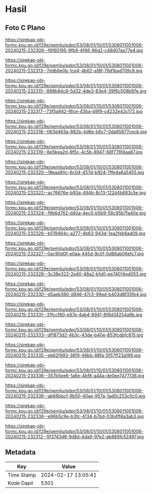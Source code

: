 # Hasil

## Foto C Plano

https://sirekap-obj-formc.kpu.go.id/f29e/pemilu/pdpr/53/08/01/10/01/5308011001006-20240215-232309--f6f60195-9fb9-4f86-86d2-c48d07ae77e4.jpg

https://sirekap-obj-formc.kpu.go.id/f29e/pemilu/pdpr/53/08/01/10/01/5308011001006-20240215-232313--7ddb9e0b-1ce4-4b62-a18f-79d1bad709c8.jpg

https://sirekap-obj-formc.kpu.go.id/f29e/pemilu/pdpr/53/08/01/10/01/5308011001006-20240215-232315--888b84c8-5d32-4de3-83e4-39f6c508b97e.jpg

https://sirekap-obj-formc.kpu.go.id/f29e/pemilu/pdpr/53/08/01/10/01/5308011001006-20240215-232317--73f5a942-f6ce-43ba-b9f9-c4232e42c172.jpg

https://sirekap-obj-formc.kpu.go.id/f29e/pemilu/pdpr/53/08/01/10/01/5308011001006-20240215-232318--063d463a-882b-4d6e-b6c7-0da95877cecb.jpg

https://sirekap-obj-formc.kpu.go.id/f29e/pemilu/pdpr/53/08/01/10/01/5308011001006-20240215-232319--8e5bea2d-9f5c-4c5b-8947-68f778f4aa87.jpg

https://sirekap-obj-formc.kpu.go.id/f29e/pemilu/pdpr/53/08/01/10/01/5308011001006-20240215-232320--18eaa90c-6c04-457d-b924-7ffe4a6a5455.jpg

https://sirekap-obj-formc.kpu.go.id/f29e/pemilu/pdpr/53/08/01/10/01/5308011001006-20240215-232322--ac76676e-b93a-494b-8c13-122d4b683c5e.jpg

https://sirekap-obj-formc.kpu.go.id/f29e/pemilu/pdpr/53/08/01/10/01/5308011001006-20240215-232324--f9b6d762-d40a-4ec0-b5b9-58c95b7fa40e.jpg

https://sirekap-obj-formc.kpu.go.id/f29e/pemilu/pdpr/53/08/01/10/01/5308011001006-20240215-232326--b519464c-a277-4b63-943d-1ea2feb6ad09.jpg

https://sirekap-obj-formc.kpu.go.id/f29e/pemilu/pdpr/53/08/01/10/01/5308011001006-20240215-232327--0ac90d0f-e0aa-445d-9c0f-0d86ab06efc7.jpg

https://sirekap-obj-formc.kpu.go.id/f29e/pemilu/pdpr/53/08/01/10/01/5308011001006-20240215-232328--3c38e322-2e40-48a2-b1d0-ee74014ed053.jpg

https://sirekap-obj-formc.kpu.go.id/f29e/pemilu/pdpr/53/08/01/10/01/5308011001006-20240215-232330--d5aeb390-d946-47c5-99ed-b403d8f35fb4.jpg

https://sirekap-obj-formc.kpu.go.id/f29e/pemilu/pdpr/53/08/01/10/01/5308011001006-20240215-232331--31fccf80-e87e-4ab4-8941-8f8d34254a9b.jpg

https://sirekap-obj-formc.kpu.go.id/f29e/pemilu/pdpr/53/08/01/10/01/5308011001006-20240215-232333--df1873d2-4b3c-43de-b40e-853fcdbfc615.jpg

https://sirekap-obj-formc.kpu.go.id/f29e/pemilu/pdpr/53/08/01/10/01/5308011001006-20240215-232335--eb62f993-36f9-46bb-88fa-5f57ff23a199.jpg

https://sirekap-obj-formc.kpu.go.id/f29e/pemilu/pdpr/53/08/01/10/01/5308011001006-20240215-232336--357b5ee6-1a6e-4bf8-a44a-de0ee7477136.jpg

https://sirekap-obj-formc.kpu.go.id/f29e/pemilu/pdpr/53/08/01/10/01/5308011001006-20240215-232336--ab66bbcf-9b50-40ae-957a-1ad0c253c0c0.jpg

https://sirekap-obj-formc.kpu.go.id/f29e/pemilu/pdpr/53/08/01/10/01/5308011001006-20240215-232338--e96b5c9e-b3fc-4134-b7bd-03b4ff4a3ab3.jpg

https://sirekap-obj-formc.kpu.go.id/f29e/pemilu/pdpr/53/08/01/10/01/5308011001006-20240215-232312--5f3743d8-9d8d-4da9-97e2-ab889fc52497.jpg


## Metadata

| Key        | Value               |
| ---------- | ------------------- |
| Time Stamp | 2024-02-17 13:05:41 |
| Kode Dapil | 5301                |



